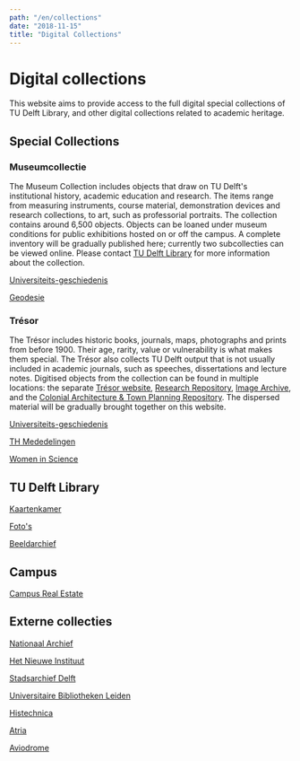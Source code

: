 ```yaml
---
path: "/en/collections"
date: "2018-11-15"
title: "Digital Collections"
---
```


# Digital collections

This website aims to provide access to the full digital special collections of TU Delft Library, and other digital collections related to academic heritage.

## Special Collections

### Museumcollectie

The Museum Collection includes objects that draw on TU Delft's institutional history, academic education and research. The items range from measuring instruments, course material, demonstration devices and research collections, to art, such as professorial portraits. The collection contains around 6,500 objects. Objects can be loaned under museum conditions for public exhibitions hosted on or off the campus. A complete inventory will be gradually published here; currently two subcollecties can be viewed online. Please contact [TU Delft Library](https://www.tudelft.nl/library/over-de-library/contact-en-bereikbaarheid) for more information about the collection.

<div class="blocks">

<div class="block purple tint cutcorners w-4 h-4 image">

[Universiteits-geschiedenis](/nl/collections/7b35ae59-1507-447a-a9ac-4641a7bf24b1)
</div>
<div class="block purple tint cutcorners w-4 h-4 image">

[Geodesie](/nl/collections/d51c775b-4472-4e6a-a952-f0f3da8aee9d)
</div>

</div>

### Trésor

The Trésor includes historic books, journals, maps, photographs and prints from before 1900. Their age, rarity, value or vulnerability is what makes them special. The Trésor also collects TU Delft output that is not usually included in academic journals, such as speeches, dissertations and lecture notes. Digitised objects from the collection can be found in multiple locations: the separate [Trésor website](https://tresor.tudelft.nl), [Research Repository](https://repository.tudelft.nl/islandora/search/?collection=research), [Image Archive](https://repository.tudelft.nl/search/MMP/?q=set%3Aprentenkabinet), and the [Colonial Architecture & Town Planning Repository](http://www.colonialarchitecture.eu). The dispersed material will be gradually brought together on this website.

<div class="blocks">

<div class="block purple tint cutcorners w-4 h-4 image">

[Universiteits-geschiedenis](/nl/collections/lib-tresor-universiteitsgeschiedenis)
</div>
<div class="block purple tint cutcorners w-4 h-4 image">

[TH Mededelingen](/nl/collections/lib-tresor-th-mededelingen)
</div>
<div class="block purple tint cutcorners w-4 h-4 image">

[Women in Science](/nl/collections/lib-tresor-women-in-science)
</div>

</div>

## TU Delft Library

<div class="blocks">

<div class="block purple tint cutcorners w-4 h-4 image">

[Kaartenkamer](/nl/collections/lib-kaartenkamer)
</div>
<div class="block purple tint cutcorners w-4 h-4 image">

[Foto's](/nl/collections/lib-fotografie)
</div>
<div class="block purple tint cutcorners w-4 h-4 image">

[Beeldarchief](/nl/collections/lib-fotoarchief)
</div>

</div>

## Campus

<div class="blocks">

<div class="block purple tint cutcorners w-4 h-4 image">

[Campus Real Estate](/nl/collections/tu-cre-tib-bouwtekeningen)
</div>

</div>

## Externe collecties

<div class="blocks">

<div class="block purple tint cutcorners w-4 h-4 image">

[Nationaal Archief](/nl/collections/ex-na)
</div>
<div class="block purple tint cutcorners w-4 h-4 image">

[Het Nieuwe Instituut](/nl/collections/ex-hni)
</div>
<div class="block purple tint cutcorners w-4 h-4 image">

[Stadsarchief Delft](/nl/collections/ex-stadsarchief-delft)
</div>
<div class="block purple tint cutcorners w-4 h-4 image">

[Universitaire Bibliotheken Leiden](/nl/collections/ex-ubl)
</div>
<div class="block purple tint cutcorners w-4 h-4 image">

[Histechnica](/nl/collections/ex-histechnica)
</div>
<div class="block purple tint cutcorners w-4 h-4 image">

[Atria](/nl/collections/ex-atria)
</div>
<div class="block purple tint cutcorners w-4 h-4 image">

[Aviodrome](/nl/collections/ex-aviodrome)
</div>

</div>
